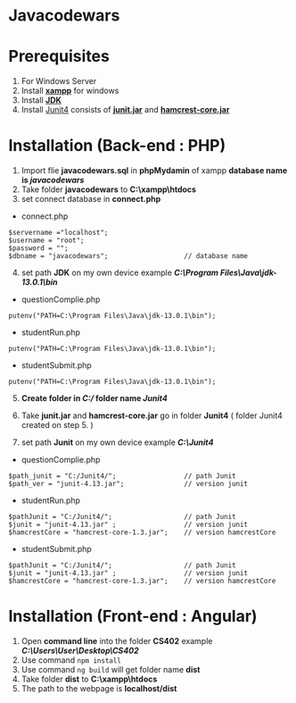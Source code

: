 # Javacodewars

# Prerequisites

1. For Windows Server
2. Install **[xampp](https://www.apachefriends.org/download.html)** for windows
3. Install **[JDK](https://www.oracle.com/java/technologies/javase-downloads.html)**
4. Install [Junit4](https://junit.org/junit4/) consists of **[junit.jar](https://search.maven.org/search?q=g:junit%20AND%20a:junit)** and **[hamcrest-core.jar](https://search.maven.org/artifact/org.hamcrest/hamcrest-core/1.3/jar)**

# Installation (Back-end : PHP)

1. Import flie **javacodewars.sql** in **phpMydamin** of xampp **database name is _javacodewars_**
2. Take folder **javacodewars** to **C:\xampp\htdocs**
3. set connect database in **connect.php**

- connect.php

```
$servername ="localhost";
$username = "root";
$password = "";
$dbname = "javacodewars";                   // database name
```

4. set path **JDK** on my own device example **_C:\Program Files\Java\jdk-13.0.1\bin_**

- questionComplie.php

```
putenv("PATH=C:\Program Files\Java\jdk-13.0.1\bin");
```

- studentRun.php

```
putenv("PATH=C:\Program Files\Java\jdk-13.0.1\bin");
```

- studentSubmit.php

```
putenv("PATH=C:\Program Files\Java\jdk-13.0.1\bin");
```

5. **Create folder in _C:/_ folder name _Junit4_**
6. Take **junit.jar** and **hamcrest-core.jar** go in folder **Junit4** ( folder Junit4 created on step 5. )

7. set path **Junit** on my own device example **_C:\Junit4_**

- questionComplie.php

```
$path_junit = "C:/Junit4/";                 // path Junit
$path_ver = "junit-4.13.jar";               // version junit
```

- studentRun.php

```
$pathJunit = "C:/Junit4/";                  // path Junit
$junit = "junit-4.13.jar" ;                 // version junit
$hamcrestCore = "hamcrest-core-1.3.jar";    // version hamcrestCore
```

- studentSubmit.php

```
$pathJunit = "C:/Junit4/";                  // path Junit
$junit = "junit-4.13.jar" ;                 // version junit
$hamcrestCore = "hamcrest-core-1.3.jar";    // version hamcrestCore
```

# Installation (Front-end : Angular)

1. Open **command line** into the folder **CS402** example **_C:\Users\User\Desktop\CS402_**
2. Use command `npm install`
3. Use command `ng build` will get folder name **dist**
4. Take folder **dist** to **C:\xampp\htdocs**
5. The path to the webpage is **localhost/dist**

